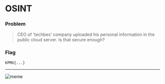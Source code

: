 # OSINT

### Problem

> CEO of 'techbes' company uploaded his personal information in the public cloud server. Is that secure enough?


### Flag
```
KPMG{...}
```

---
![meme](https://i.redd.it/me9k305fcmx51.png)


